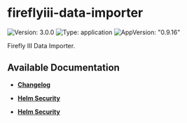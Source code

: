 # fireflyiii-data-importer

![Version: 3.0.0](https://img.shields.io/badge/Version-3.0.0-informational?style=flat-square) ![Type: application](https://img.shields.io/badge/Type-application-informational?style=flat-square) ![AppVersion: "0.9.16"](https://img.shields.io/badge/AppVersion-"0.9.16"-informational?style=flat-square)

Firefly III Data Importer.

## Available Documentation

- [**Changelog**](CHANGELOG)

- [**Helm Security**](container-security)

- [**Helm Security**](helm-security)

